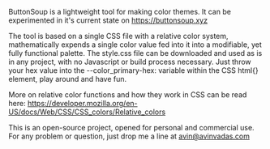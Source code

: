 ButtonSoup is a lightweight tool for making color themes. 
It can be experimented in it's current state on https://buttonsoup.xyz

The tool is based on a single CSS file with a relative color system, mathematically expends a single color value fed into it into a modifiable, yet fully functional palette.
The style.css file can be downloaded and used as is in any project, with no Javascript or build process necessary.
Just throw your hex value into the --color_primary-hex: variable within the CSS html{} element, play around and have fun.

More on relative color functions and how they work in CSS can be read here: https://developer.mozilla.org/en-US/docs/Web/CSS/CSS_colors/Relative_colors

This is an open-source project, opened for personal and commercial use.
For any problem or question, just drop me a line at avin@avinvadas.com